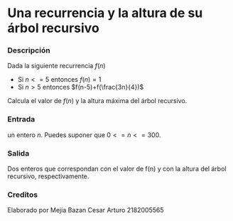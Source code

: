 # Una recurrencia y la altura de su árbol recursivo

### Descripción

Dada la siguiente recurrencia $f(n)$

- Si $n <= 5$ entonces $f(n) = 1$
- Si $n > 5$ entonces $f(n-5)+f(\frac{3n}{4})$

Calcula el valor de $f(n)$ y la altura máxima del árbol recursivo.

### Entrada

un entero $n$. Puedes suponer que $0<=n<=300$.

### Salida

Dos enteros que correspondan con el valor de f(n) y con la altura del árbol recursivo, respectivamente.

### Creditos

Elaborado por Mejia Bazan Cesar Arturo 2182005565
